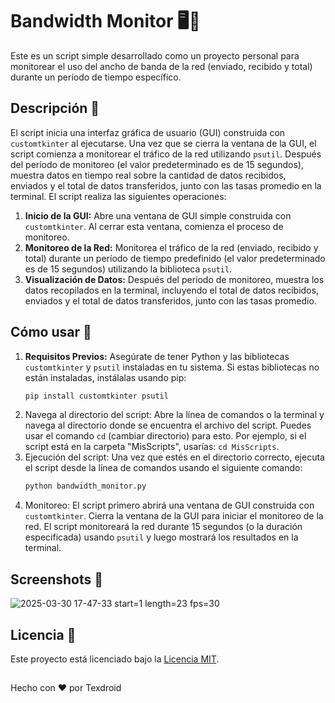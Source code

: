 # Bandwidth Monitor 🖥️📶

Este es un script simple desarrollado como un proyecto personal para monitorear el uso del ancho de banda de la red (enviado, recibido y total) durante un período de tiempo específico.

## Descripción 📜

El script inicia una interfaz gráfica de usuario (GUI) construida con `customtkinter` al ejecutarse. Una vez que se cierra la ventana de la GUI, el script comienza a monitorear el tráfico de la red utilizando `psutil`. Después del período de monitoreo (el valor predeterminado es de 15 segundos), muestra datos en tiempo real sobre la cantidad de datos recibidos, enviados y el total de datos transferidos, junto con las tasas promedio en la terminal. El script realiza las siguientes operaciones:

1. **Inicio de la GUI:** Abre una ventana de GUI simple construida con `customtkinter`. Al cerrar esta ventana, comienza el proceso de monitoreo.
2. **Monitoreo de la Red:** Monitorea el tráfico de la red (enviado, recibido y total) durante un período de tiempo predefinido (el valor predeterminado es de 15 segundos) utilizando la biblioteca `psutil`.
3. **Visualización de Datos:** Después del período de monitoreo, muestra los datos recopilados en la terminal, incluyendo el total de datos recibidos, enviados y el total de datos transferidos, junto con las tasas promedio.

## Cómo usar 🚀

1. **Requisitos Previos:** Asegúrate de tener Python y las bibliotecas `customtkinter` y `psutil` instaladas en tu sistema. Si estas bibliotecas no están instaladas, instálalas usando pip:
   ```bash
   pip install customtkinter psutil
   ```
2. Navega al directorio del script: Abre la línea de comandos o la terminal y navega al directorio donde se encuentra el archivo del script. Puedes usar el comando `cd` (cambiar directorio) para esto. Por ejemplo, si el script está en la carpeta "MisScripts", usarías: `cd MisScripts`.
3. Ejecución del script: Una vez que estés en el directorio correcto, ejecuta el script desde la línea de comandos usando el siguiente comando:
   ```bash
   python bandwidth_monitor.py
   ```
4. Monitoreo: El script primero abrirá una ventana de GUI construida con `customtkinter`. Cierra la ventana de la GUI para iniciar el monitoreo de la red. El script monitoreará la red durante 15 segundos (o la duración especificada) usando `psutil` y luego mostrará los resultados en la terminal.

## Screenshots 📸

![2025-03-30 17-47-33 start=1 length=23 fps=30](https://github.com/user-attachments/assets/f6b4eff3-c93e-4771-ad1b-9fb49b3d47e7) 

## Licencia 📄

Este proyecto está licenciado bajo la [Licencia MIT](LICENSE).

##
Hecho con ❤️ por Texdroid
